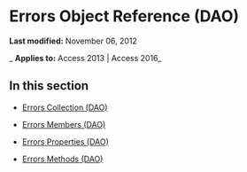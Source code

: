 
# Errors Object Reference (DAO)

 **Last modified:** November 06, 2012

 _ **Applies to:** Access 2013 | Access 2016_

## In this section


- [Errors Collection (DAO)](d42007b5-6410-14e9-baf9-9306fdef38f9.md)
    
- [Errors Members (DAO)](7e7eb080-16dc-c873-af80-6286222cd5b3.md)
    
- [Errors Properties (DAO)](0e6577ae-d9d2-4d25-8329-3651b3ce75a3.md)
    
- [Errors Methods (DAO)](8f1d9006-9c98-4d5b-9dec-57cb846b1e70.md)
    

